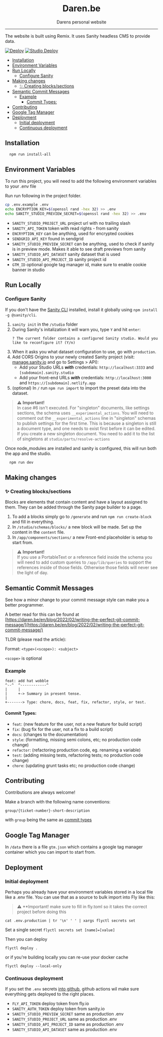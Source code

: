<div align="center">
<h1>Daren.be</h1>

<p>Darens personal website</p>
</div>

---

The website is built using Remix. It uses Sanity headless CMS to provide data.

[![Deploy](https://github.com/darenmalfait/daren.be/actions/workflows/deploy-fly.yml/badge.svg)](https://github.com/darenmalfait/daren.be/actions/workflows/deploy-fly.yml)
[![Studio Deploy](https://github.com/darenmalfait/daren.be/actions/workflows/release-studio.yml/badge.svg)](https://github.com/darenmalfait/daren.be/actions/workflows/release-studio.yml)

<!-- START doctoc generated TOC please keep comment here to allow auto update -->
<!-- DON'T EDIT THIS SECTION, INSTEAD RE-RUN doctoc TO UPDATE -->

- [Installation](#installation)
- [Environment Variables](#environment-variables)
- [Run Locally](#run-locally)
  - [Configure Sanity](#configure-sanity)
- [Making changes](#making-changes)
  - [✨ Creating blocks/sections](#-creating-blockssections)
- [Semantic Commit Messages](#semantic-commit-messages)
  - [Example](#example)
    - [Commit Types:](#commit-types)
- [Contributing](#contributing)
- [Google Tag Manager](#google-tag-manager)
- [Deployment](#deployment)
  - [Initial deployment](#initial-deployment)
  - [Continuous deployment](#continuous-deployment)

<!-- END doctoc generated TOC please keep comment here to allow auto update -->

## Installation

```bash
  npm run install-all
```

## Environment Variables

To run this project, you will need to add the following environment variables to your .env file

Run run following in the project folder.

```bash
cp .env.example .env
echo ENCRYPTION_KEY=$(openssl rand -hex 32) >> .env
echo SANITY_STUDIO_PREVIEW_SECRET=$(openssl rand -hex 32) >> .env
```

  - `SANITY_STUDIO_PROJECT_URL` project url with no trailing slash
  - `SANITY_API_TOKEN` token with read rights - from sanity
  - `ENCRYPTION_KEY` can be anything, used for encrypted cookies
  - `SENDGRID_API_KEY` found in sendgrid
  - `SANITY_STUDIO_PREVIEW_SECRET` can be anything, used to check if sanity is in preview mode. Makes it able to see draft previews from sanity
  - `SANITY_STUDIO_API_DATASET` sanity dataset that is used
  - `SANITY_STUDIO_API_PROJECT_ID` sanity project id
  - `GTM_ID` optional google tag manager id, make sure to enable cookie banner in studio

## Run Locally

### Configure Sanity
If you don't have the [Sanity CLI](https://www.sanity.io/docs/getting-started-with-sanity-cli) installed, install it globally using `npm install -g @sanity/cli`.

1. `sanity init` in the `/studio` folder
2. During Sanity's initalization it will warn you, type `Y` and hit `enter`:
    ```
    ? The current folder contains a configured Sanity studio. Would you like to reconfigure it? (Y/n)
    ```
3. When it asks you what dataset configuration to use, go with `production`.
4. Add CORS Origins to your newly created Sanity project (visit: [manage.sanity.io](https://manage.sanity.io) and go to Settings > API):
    - Add your Studio URLs **_with_** credentials: `http://localhost:3333` and `[subdomain].sanity.studio`
    - Add your front-end URLs **_with_** credentials: `http://localhost:3000` and `https://[subdomain].netlify.app`
5. (optional) In `/` run `npm run import` to import the preset data into the dataset.

> ⚠️ **Important!** <br />In case #6 isn't executed. For "singleton" documents, like settings sections, the schema uses `__experimental_actions`. You will need to comment out the `__experimental_actions` line in "singleton" schemas to publish settings for the first time. This is because a singleton is still a document type, and one needs to exist first before it can be edited. If you create a new singleton document. You need to add it to the list of singletons at `studio/parts/resolve-actions`

Once node_modules are installed and sanity is configured, this will run both the app and the studio.

```bash
  npm run dev
```

## Making changes

### ✨ Creating blocks/sections

Blocks are elements that contain content and have a layout assigned to them. They can be added through the Sanity page builder to a page.

1. To add a blocks simply go to `/generate` and run `npm run create-block` and fill in everything.
2. In `/studio/schemas/blocks/` a new block will be made. Set up the content in the `content` file.
3. In `/app/components/sections/` a new Front-end placeholder is setup to start from.
> ⚠️ **Important!** <br />If you use a PortableText or a reference field inside the schema you will need to add custom queries to `/app/lib/queries` to support the references inside of those fields. Otherwise those fields will never see the light of day.

## Semantic Commit Messages

See how a minor change to your commit message style can make you a better programmer.

A better read for this can be found at [https://daren.be/en/blog/2022/02/writing-the-perfect-git-commit-message/](https://daren.be/en/blog/2022/02/writing-the-perfect-git-commit-message/)

TLDR (please read the article):

Format: `<type>(<scope>): <subject>`

`<scope>` is optional

### Example

```
feat: add hat wobble
^--^  ^------------^
|     |
|     +-> Summary in present tense.
|
+-------> Type: chore, docs, feat, fix, refactor, style, or test.
```

#### Commit Types:

- `feat`: (new feature for the user, not a new feature for build script)
- `fix`: (bug fix for the user, not a fix to a build script)
- `docs`: (changes to the documentation)
- `style`: (formatting, missing semi colons, etc; no production code change)
- `refactor`: (refactoring production code, eg. renaming a variable)
- `test`: (adding missing tests, refactoring tests; no production code change)
- `chore`: (updating grunt tasks etc; no production code change)

## Contributing

Contributions are always welcome!

Make a branch with the following name conventions:

`group/{ticket-number}-short-description`

with `group` being the same as [commit types](#commit-types)

## Google Tag Manager

In `/data` there is a file `gtm.json` which contains a google tag manager container which you can import to start from.

## Deployment

### Initial deployment

Perhaps you already have your environment variables stored in a local file like a .env file. You can use that as a source to bulk import into Fly like this:

> ⚠️ **Important! make sure to fill in fly.toml so it takes the correct project before doing this

`cat .env.production | tr '\n' ' ' | xargs flyctl secrets set`

Set a single secret
`flyctl secrets set [name]=[value]`

Then you can deploy

`flyctl deploy .`

or if you're building locally you can re-use your docker cache

`flyctl deploy --local-only`

### Continuous deployment

If you set the `.env` secrets [into github](https://github.com/darenmalfait/daren.be/settings/secrets/actions), github actions wil make sure everything gets deployed to the right places.

  - `FLY_API_TOKEN` deploy token from fly.io
  - `SANITY_AUTH_TOKEN` deploy token from sanity.io
  - `SANITY_STUDIO_PREVIEW_SECRET` same as production .env
  - `SANITY_STUDIO_PROJECT_URL` same as production .env
  - `SANITY_STUDIO_API_PROJECT_ID` same as production .env
  - `SANITY_STUDIO_API_DATASET` same as production .env
